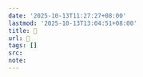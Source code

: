 ```yaml
---
date: '2025-10-13T11:27:27+08:00'
lastmod: '2025-10-13T13:04:51+08:00'
title: 󰗵
url: 󰗵
tags: []
src:
note:
---
```

